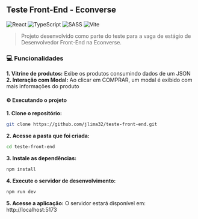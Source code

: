 ## Teste Front-End - Econverse

![React](https://img.shields.io/badge/react-%2320232a.svg?style=for-the-badge&logo=react&logoColor=%2361DAFB) ![TypeScript](https://img.shields.io/badge/typescript-%23007ACC.svg?style=for-the-badge&logo=typescript&logoColor=white) ![SASS](https://img.shields.io/badge/SASS-hotpink.svg?style=for-the-badge&logo=SASS&logoColor=white) ![Vite](https://img.shields.io/badge/vite-%23646CFF.svg?style=for-the-badge&logo=vite&logoColor=white)

> Projeto desenvolvido como parte do teste para a vaga de estágio de Desenvolvedor Front-End na Econverse. 

### 💻 Funcionalidades

**1. Vitrine de produtos:** Exibe os produtos consumindo dados de um JSON
**2. Interação com Modal:** Ao clicar em COMPRAR, um modal é exibido com mais informações do produto

#### ⚙️ Executando o projeto
**1. Clone o repositório:**
```bash
git clone https://github.com/jlima32/teste-front-end.git
```
**2. Acesse a pasta que foi criada:**
```bash
cd teste-front-end
```
**3. Instale as dependências:**
```bash
npm install
```
**4. Execute o servidor de desenvolvimento:**
```bash
npm run dev
```
**5. Acesse a aplicação:**
O servidor estará disponível em: http://localhost:5173

